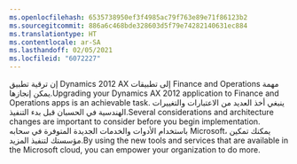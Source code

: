 ```yaml
---
ms.openlocfilehash: 6535738950ef3f4985ac79f763e89e71f86123b2
ms.sourcegitcommit: 886a6c468bde328603d5f79e74282140631ec884
ms.translationtype: HT
ms.contentlocale: ar-SA
ms.lasthandoff: 02/05/2021
ms.locfileid: "6072227"
---
```

<span data-ttu-id="9ee3f-101">إن ترقية تطبيق Dynamics 2012 AX إلى تطبيقات Finance and Operations مهمة يمكن إنجازها.</span><span class="sxs-lookup"><span data-stu-id="9ee3f-101">Upgrading your Dynamics AX 2012 application to Finance and Operations apps is an achievable task.</span></span> <span data-ttu-id="9ee3f-102">ينبغي أخذ العديد من الاعتبارات والتغييرات الهندسية في الحسبان قبل بدء التنفيذ.</span><span class="sxs-lookup"><span data-stu-id="9ee3f-102">Several considerations and architecture changes are important to consider before you begin implementation.</span></span> <span data-ttu-id="9ee3f-103">باستخدام الأدوات والخدمات الجديدة المتوفرة في سحابه Microsoft، يمكنك تمكين مؤسستك لتنفيذ المزيد.</span><span class="sxs-lookup"><span data-stu-id="9ee3f-103">By using the new tools and services that are available in the Microsoft cloud, you can empower your organization to do more.</span></span> 
